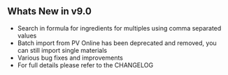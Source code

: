 Whats New in v9.0
--------------------------
- Search in formula for ingredients for multiples using comma separated values
- Batch import from PV Online has been deprecated and removed, you can still import single materials
- Various bug fixes and improvements
- For full details please refer to the CHANGELOG

